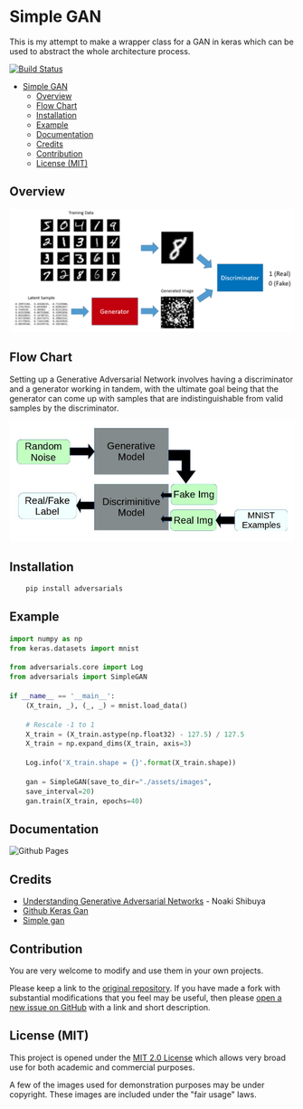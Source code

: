 # Simple GAN

This is my attempt to make a wrapper class for a GAN in keras which can be used to abstract the whole architecture process.

[![Build Status](https://travis-ci.org/deven96/Simple_GAN.svg?branch=master)](https://travis-ci.com/deven96/Simple_GAN)

- [Simple GAN](#simple-gan)
  - [Overview](#overview)
  - [Flow Chart](#flow-chart)
  - [Installation](#installation)
  - [Example](#example)
  - [Documentation](#documentation)
  - [Credits](#credits)
  - [Contribution](#contribution)
  - [License (MIT)](#license-mit)

## Overview

![alt text](assets/mnist_gan.png "GAN network using the MNIST dataset")

## Flow Chart

Setting up a Generative Adversarial Network involves having a discriminator and a generator working in tandem, with the ultimate goal being that the generator can come up with samples that are indistinguishable from valid samples by the discriminator.

![alt text](assets/flow.jpg "High level flowchart")

## Installation

```bash
    pip install adversarials
```

## Example 

```python
import numpy as np
from keras.datasets import mnist

from adversarials.core import Log
from adversarials import SimpleGAN

if __name__ == '__main__':
    (X_train, _), (_, _) = mnist.load_data()

    # Rescale -1 to 1
    X_train = (X_train.astype(np.float32) - 127.5) / 127.5
    X_train = np.expand_dims(X_train, axis=3)

    Log.info('X_train.shape = {}'.format(X_train.shape))

    gan = SimpleGAN(save_to_dir="./assets/images",
    save_interval=20)
    gan.train(X_train, epochs=40)
```

## Documentation

![Github Pages](https://deven96.github.io/Simple_GAN/)

## Credits

- [Understanding Generative Adversarial Networks](https://towardsdatascience.com/understanding-generative-adversarial-networks-4dafc963f2ef) - Noaki Shibuya
- [Github Keras Gan](https://github.com/osh/KerasGAN)
- [Simple gan](https://github.com/daymos/simple_keras_GAN/blob/master/gan.py)

## Contribution

You are very welcome to modify and use them in your own projects.

Please keep a link to the [original repository](https://github.com/deven96/Simple_GAN). If you have made a fork with substantial modifications that you feel may be useful, then please [open a new issue on GitHub](https://github.com/deven96/Simple_GAN/issues) with a link and short description.

## License (MIT)

This project is opened under the [MIT 2.0 License](https://github.com/deven96/Simple_GAN/blob/master/LICENSE) which allows very broad use for both academic and commercial purposes.

A few of the images used for demonstration purposes may be under copyright. These images are included under the "fair usage" laws.
